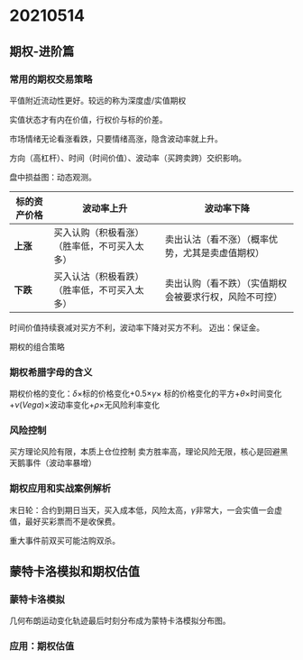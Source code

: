 # 20210514

## 期权-进阶篇

### 常用的期权交易策略

平值附近流动性更好。较远的称为深度虚/实值期权

实值状态才有内在价值，行权价与标的价差。

市场情绪无论看涨看跌，只要情绪高涨，隐含波动率就上升。

方向（高杠杆）、时间（时间价值）、波动率（买跨卖跨）交织影响。

盘中损益图：动态观测。

| 标的资产价格 | 波动率上升                                   | 波动率下降                                             |
| ------------ | -------------------------------------------- | ------------------------------------------------------ |
| **上涨**     | 买入认购（积极看涨）（胜率低，不可买入太多） | 卖出认沽（看不涨）（概率优势，尤其是卖虚值期权）       |
| **下跌**     | 买入认沽（积极看跌）（胜率低，不可买入太多） | 卖出认购（看不跌）（实值期权会被要求行权，风险不可控） |

时间价值持续衰减对买方不利，波动率下降对买方不利。
迈出：保证金。

期权的组合策略

### 期权希腊字母的含义

期权价格的变化：$\delta \times$标的价格变化+0.5$\times \gamma \times$ 标的价格变化的平方+$\theta \times$时间变化+$\nu (Vega) \times$波动率变化+$\rho \times$无风险利率变化

### 风险控制

买方理论风险有限，本质上仓位控制
卖方胜率高，理论风险无限，核心是回避黑天鹅事件（波动率暴增）

### 期权应用和实战案例解析

末日轮：合约到期日当天，买入成本低，风险太高，$\gamma$非常大，一会实值一会虚值，最好买彩票而不是收保费。

重大事件前双买可能沽购双杀。

## 蒙特卡洛模拟和期权估值

### 蒙特卡洛模拟

几何布朗运动变化轨迹最后时刻分布成为蒙特卡洛模拟分布图。

### 应用：期权估值

